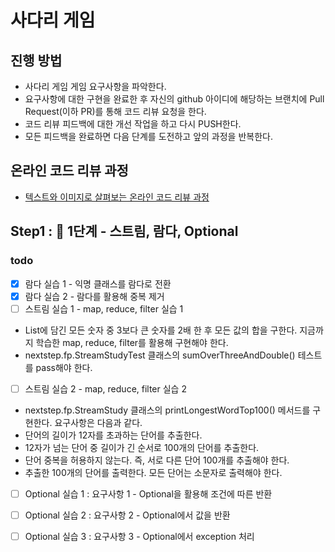 # 사다리 게임
## 진행 방법
* 사다리 게임 게임 요구사항을 파악한다.
* 요구사항에 대한 구현을 완료한 후 자신의 github 아이디에 해당하는 브랜치에 Pull Request(이하 PR)를 통해 코드 리뷰 요청을 한다.
* 코드 리뷰 피드백에 대한 개선 작업을 하고 다시 PUSH한다.
* 모든 피드백을 완료하면 다음 단계를 도전하고 앞의 과정을 반복한다.

## 온라인 코드 리뷰 과정
* [텍스트와 이미지로 살펴보는 온라인 코드 리뷰 과정](https://github.com/nextstep-step/nextstep-docs/tree/master/codereview)

## Step1 : 🚀 1단계 - 스트림, 람다, Optional

### todo 
- [X] 람다 실습 1 - 익명 클래스를 람다로 전환
- [X] 람다 실습 2 - 람다를 활용해 중복 제거
- [ ] 스트림 실습 1 - map, reduce, filter 실습 1
 - List에 담긴 모든 숫자 중 3보다 큰 숫자를 2배 한 후 모든 값의 합을 구한다. 지금까지 학습한 map, reduce, filter를 활용해 구현해야 한다.
 - nextstep.fp.StreamStudyTest 클래스의 sumOverThreeAndDouble() 테스트를 pass해야 한다.
- [ ] 스트림 실습 2 - map, reduce, filter 실습 2
 - nextstep.fp.StreamStudy 클래스의 printLongestWordTop100() 메서드를 구현한다. 요구사항은 다음과 같다.
 - 단어의 길이가 12자를 초과하는 단어를 추출한다.
 - 12자가 넘는 단어 중 길이가 긴 순서로 100개의 단어를 추출한다.
 - 단어 중복을 허용하지 않는다. 즉, 서로 다른 단어 100개를 추출해야 한다.
 - 추출한 100개의 단어를 출력한다. 모든 단어는 소문자로 출력해야 한다.
- [ ] Optional 실습 1 : 요구사항 1 - Optional을 활용해 조건에 따른 반환
- [ ] Optional 실습 2 : 요구사항 2 - Optional에서 값을 반환
- [ ] Optional 실습 3 : 요구사항 3 - Optional에서 exception 처리

